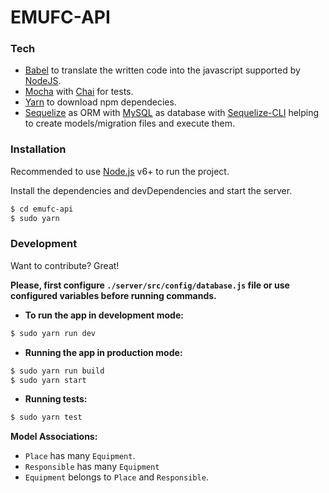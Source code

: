 # EMUFC-API

### Tech

* [Babel](https://babeljs.io/) to translate the written code into the javascript supported by [NodeJS](https://nodejs.org/en/).
* [Mocha](https://mochajs.org/) with [Chai](http://chaijs.com/) for tests.
* [Yarn](https://yarnpkg.com/en/) to download npm dependecies.
* [Sequelize](http://docs.sequelizejs.com/) as ORM with [MySQL](https://www.mysql.com/) as database with [Sequelize-CLI](https://github.com/sequelize/cli) helping to create models/migration files and execute them.


### Installation

Recommended to use [Node.js](https://nodejs.org/) v6+ to run the project.

Install the dependencies and devDependencies and start the server.

```sh
$ cd emufc-api
$ sudo yarn
```

### Development

Want to contribute? Great!

**Please, first configure `./server/src/config/database.js` file or use configured variables before running commands.**

- **To run the app in development mode:**
```sh
$ sudo yarn run dev
```

- **Running the app in production mode:**
```sh
$ sudo yarn run build
$ sudo yarn start
```

- **Running tests:**
```sh
$ sudo yarn test
```

**Model Associations:**

- `Place` has many `Equipment`.
- `Responsible` has many `Equipment`
- `Equipment` belongs to `Place` and `Responsible`.